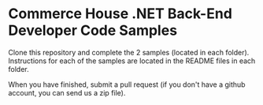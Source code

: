 
# Commerce House .NET Back-End Developer Code Samples

Clone this repository and complete the 2 samples (located in each folder). Instructions for each of the samples are located in the README files in each folder.

When you have finished, submit a pull request (if you don't have a github account, you can send us a zip file).
